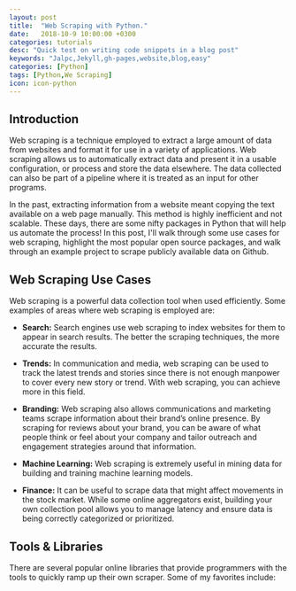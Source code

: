 ```yaml
---
layout: post
title:  "Web Scraping with Python."
date:   2018-10-9 10:00:00 +0300
categories: tutorials
desc: "Quick test on writing code snippets in a blog post"
keywords: "Jalpc,Jekyll,gh-pages,website,blog,easy"
categories: [Python]
tags: [Python,We Scraping]
icon: icon-python
---
```


## Introduction

Web scraping is a technique employed to extract a large amount of data from websites and format it for use in a variety of applications. Web scraping allows us to automatically extract data and present it in a usable configuration, or process and store the data elsewhere. The data collected can also be part of a pipeline where it is treated as an input for other programs.

In the past, extracting information from a website meant copying the text available on a web page manually. This method is highly inefficient and not scalable. These days, there are some nifty packages in Python that will help us automate the process! In this post, I'll walk through some use cases for web scraping, highlight the most popular open source packages, and walk through an example project to scrape publicly available data on Github.


## Web Scraping Use Cases

Web scraping is a powerful data collection tool when used efficiently. Some examples of areas where web scraping is employed are:

- **Search:** Search engines use web scraping to index websites for them to appear in search results. The better the scraping techniques, the more accurate the results.

- **Trends:** In communication and media, web scraping can be used to track the latest trends and stories since there is not enough manpower to cover every new story or trend. With web scraping, you can achieve more in this field.

- **Branding:** Web scraping also allows communications and marketing teams scrape information about their brand’s online presence. By scraping for reviews about your brand, you can be aware of what people think or feel about your company and tailor outreach and engagement strategies around that information.

- **Machine Learning:** Web scraping is extremely useful in mining data for building and training machine learning models.

- **Finance:** It can be useful to scrape data that might affect movements in the stock market. While some online aggregators exist, building your own collection pool allows you to manage latency and ensure data is being correctly categorized or prioritized.

## Tools & Libraries

There are several popular online libraries that provide programmers with the tools to quickly ramp up their own scraper. Some of my favorites include:
